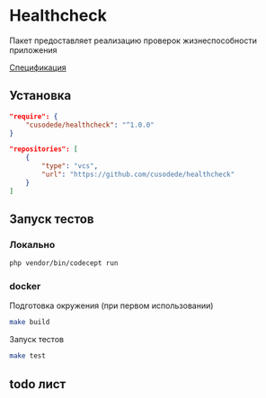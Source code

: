 # Healthсheck

Пакет предоставляет реализацию проверок жизнеспособности приложения

[Спецификация](https://confluence.veon.com/pages/viewpage.action?pageId=173167558)

## Установка

```json
"require": {
    "cusodede/healthcheck": "^1.0.0"
}
```

```json
"repositories": [
    {
        "type": "vcs",
        "url": "https://github.com/cusodede/healthcheck"
    }
]
```
## Запуск тестов

### Локально

```bash
php vendor/bin/codecept run
```

### docker

Подготовка окружения (при первом использовании)

```bash
make build
```

Запуск тестов

```bash
make test
```

## todo лист


